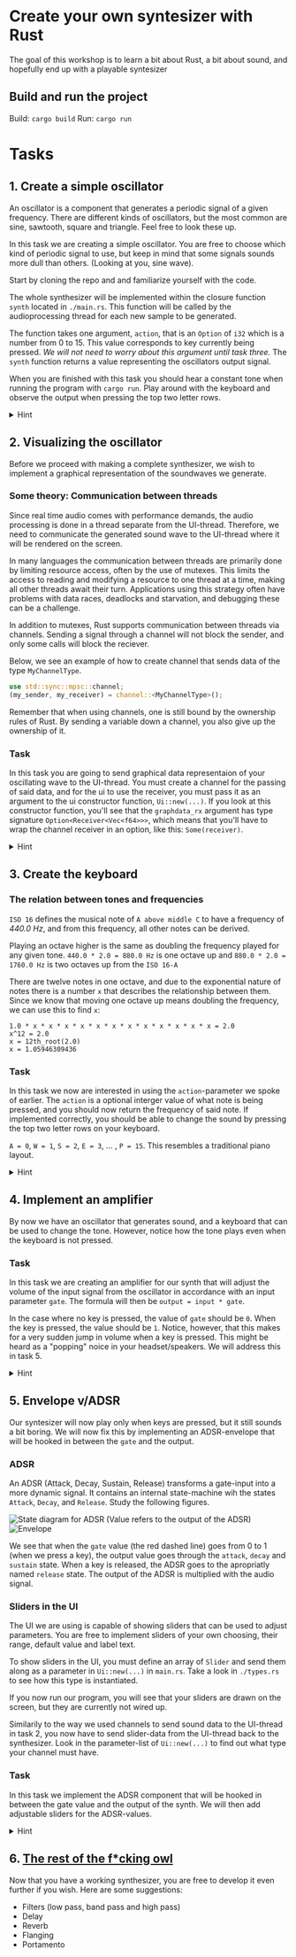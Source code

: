 # Create your own syntesizer with Rust

The goal of this workshop is to learn a bit about Rust, a bit about sound, and hopefully end up with a playable syntesizer

## Build and run the project

Build: `cargo build`
Run: `cargo run`

# Tasks

## 1. Create a simple oscillator

An oscillator is a component that generates a periodic signal of a given frequency. There are different kinds of oscillators, but the most common are sine, sawtooth, square and triangle. Feel free to look these up.

In this task we are creating a simple oscillator. You are free to choose which kind of periodic signal to use, but keep in mind that some signals sounds more dull than others. (Looking at you, sine wave).

Start by cloning the repo and and familiarize yourself with the code.

The whole synthesizer will be implemented within the closure function `synth` located in `./main.rs`. This function will be called by the audioprocessing thread for each new sample to be generated.

The function takes one argument, `action`, that is an `Option` of `i32` which is a number from 0 to 15. This value corresponds to key currently being pressed. _We will not need to worry about this argument until task three._ The `synth` function returns a value representing the oscillators output signal.

When you are finished with this task you should hear a constant tone when running the program with `cargo run`. Play around with the keyboard and observe the output when pressing the top two letter rows.

<details>
<summary>Hint</summary>

A sine oscillation wave can be expressed by the following.

```
let mut this_phase = previous_phase + (frequency * 2.0 * PI / sample_rate);
this_phase = if this_phase > PI { this_phase - 2.0 * PI } else { this_phase };
previous_phase = this_phase;
let this_value = this_phase.value();
```

You're highly encouraged to implement another type of oscillating wave:

- [Square wave](https://en.wikipedia.org/wiki/Square_wave)
- [Triangle wave](https://en.wikipedia.org/wiki/Triangle_wave)
- [Sawtooth wave](https://en.wikipedia.org/wiki/Sawtooth_wave)

</details>

## 2. Visualizing the oscillator

Before we proceed with making a complete synthesizer, we wish to implement a graphical representation of the soundwaves we generate.

### Some theory: Communication between threads

Since real time audio comes with performance demands, the audio processing is done in a thread separate from the UI-thread. Therefore, we need to communicate the generated sound wave to the UI-thread where it will be rendered on the screen.

In many languages the communication between threads are primarily done by limiting resource access, often by the use of mutexes. This limits the access to reading and modifying a resource to one thread at a time, making all other threads await their turn. Applications using this strategy often have problems with data races, deadlocks and starvation, and debugging these can be a challenge.

In addition to mutexes, Rust supports communication between threads via
channels. Sending a signal through a channel will not block the sender, and only some calls will block the reciever.

Below, we see an example of how to create channel that sends data of the type `MyChannelType`.

```rust
use std::sync::mpsc::channel;
(my_sender, my_receiver) = channel::<MyChannelType>();
```

Remember that when using channels, one is still bound by the ownership rules of Rust. By sending a variable down a channel, you also give up the ownership of it.

### Task

In this task you are going to send graphical data representaion of your oscillating wave to the UI-thread.
You must create a channel for the passing of said data, and for the ui to use the receiver, you must pass it as an argument to the ui constructor function, `Ui::new(...)`. If you look at this constructor function, you'll see that the `graphdata_rx` argument has type signature `Option<Receiver<Vec<f64>>>`, which means that you'll have to wrap the channel receiver in an option, like this: `Some(receiver)`.

<details>
<summary>Hint</summary>

The data points are held in a queue of type `VecDeque<f64>`.

We don't want to send the buffer of datapoints to the UI-thread on every call. You will need to find a _periodic_ event to trigger `sender.send()`. Sending over your buffer every time your in `synth`-function is too costly, but you also need to find a way to stabilize your graph to more clearly see the sound your oscillator is outputting.

How you do this is up to you, but finding when the sound-wave crosses y-axis is probably your best bet.

</details>

## 3. Create the keyboard

### The relation between tones and frequencies

`ISO 16` defines the musical note of `A above middle C` to have a frequency of _440.0 Hz_, and from this frequency, all other notes can be derived.

Playing an octave higher is the same as doubling the frequency played for any given tone. `440.0 * 2.0 = 880.0 Hz` is one octave up and `880.0 * 2.0 = 1760.0 Hz` is two octaves up from the `ISO 16-A`

There are twelve notes in one octave, and due to the exponential nature of notes there is a number `x` that describes the relationship between them. Since we know that moving one octave up means doubling the frequency, we can use this to find `x`:

```
1.0 * x * x * x * x * x * x * x * x * x * x * x * x = 2.0
x^12 = 2.0
x = 12th_root(2.0)
x = 1.05946309436
```

### Task

In this task we now are interested in using the `action`-parameter we spoke of earlier. The `action` is a optional interger value of what note is being pressed, and you should now return the frequency of said note. If implemented correctly, you should be able to change the sound by pressing the top two letter rows on your keyboard.

`A = 0`, `W = 1`, `S = 2`, `E = 3`, ... , `P = 15`. This resembles a traditional piano layout.

<details>
<summary>Hint</summary>
Given that `A above middle C` is 440hz `Middle C` is 261.63 hz.

The value of the a-key on your keyboard is 0, and the corresponding tone played should be a `Middle C`.

The next key (w) should produce the C♯ tone, wich is equal to the value of C times 1.05946309436 and so on.

Furthermore, rust has a very helpful syntactical sugar when dealing with options.

```rust
if let Some(key) = action {
  ...
} else {
  ...
}
```

</details>

## 4. Implement an amplifier

By now we have an oscillator that generates sound, and a keyboard that can be used to change the tone. However, notice how the tone plays even when the keyboard is not pressed.

### Task

In this task we are creating an amplifier for our synth that will adjust the
volume of the input signal from the oscillator in accordance with an input parameter `gate`. The formula will then be `output = input * gate`.

In the case where no key is pressed, the value of `gate` should be `0`. When the key is pressed, the value should be `1`. Notice, however, that this makes for a very sudden jump in volume when a key is pressed. This might be heard as a "popping" noice in your headset/speakers. We will address this in task 5.

<details>
<summary>Hint</summary>

Don't overthink this exercise. Built upon what you have in task 3.

</details>

## 5. Envelope v/ADSR

Our syntesizer will now play only when keys are pressed, but it still sounds a bit boring. We will now fix this by implementing an ADSR-envelope that will be hooked in between the `gate` and the output.

### ADSR

An ADSR (Attack, Decay, Sustain, Release) transforms a gate-input into a more dynamic signal. It contains an internal state-machine wih the states `Attack`, `Decay`, and `Release`. Study the following figures.

![State diagram for ADSR](images/adsr-state-machine.png)
(Value refers to the output of the ADSR)
![Envelope](images/Envelope.png)

We see that when the `gate` value (the red dashed line) goes from 0 to 1 (when we press a key), the output value goes through the `attack`, `decay` and `sustain` state. When a key is released, the ADSR goes to the apropriatly named `release` state. The output of the ADSR is multiplied with the audio signal.

### Sliders in the UI

The UI we are using is capable of showing sliders that can be used to adjust parameters. You are free to implement sliders of your own choosing, their range, default value and label text.

To show sliders in the UI, you must define an array of `Slider` and send them along as a parameter in `Ui::new(...)` in `main.rs`. Take a look in `./types.rs` to see how this type is instantiated.

If you now run our program, you will see that your sliders are drawn on the screen, but they are currently not wired up.

Similarily to the way we used channels to send sound data to the UI-thread in task 2, you now have to send slider-data from the UI-thread back to the synthesizer. Look in the parameter-list of `Ui::new(...)` to find out what type your channel must have.

### Task

In this task we implement the ADSR component that will be hooked in between the gate value and the output of the synth. We will then add adjustable sliders for the ADSR-values.

<details>
<summary>Hint</summary>

Remember that the output value from the ADSR is multiplied with the audio signal, similar to what we did with `gate` in task 4.

The ADSR values in the state diagram can be thought of the duration of the state. A higher `attack` value vil give a longer ramp up.

The sliders-parameter in `Ui::new(...)` has signature `Option<&[Slider]>`, so you will have to wrap the array in a `Some`.

</details>

## 6. [The rest of the f\*cking owl](https://imgur.com/gallery/nCec3EU)

Now that you have a working synthesizer, you are free to develop it even further if you wish. Here are some suggestions:

- Filters (low pass, band pass and high pass)
- Delay
- Reverb
- Flanging
- Portamento
